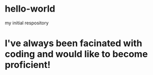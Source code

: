 # hello-world
my initial respository
# I've always been facinated with coding and would like to become proficient!
